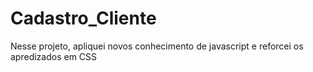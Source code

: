 # Cadastro_Cliente
 Nesse projeto, apliquei novos conhecimento de javascript e reforcei os apredizados em CSS
